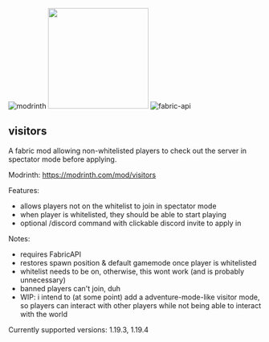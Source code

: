 ![modrinth](https://cdn.jsdelivr.net/npm/@intergrav/devins-badges@3/assets/cozy/available/modrinth_64h.png)
<img src="https://i.imgur.com/iaETp3c.png" alt="" width="200" >
![fabric-api](https://cdn.jsdelivr.net/npm/@intergrav/devins-badges@3/assets/cozy/requires/fabric-api_64h.png)

## visitors
A fabric mod allowing non-whitelisted players to check out the server in spectator mode before applying. 

Modrinth: https://modrinth.com/mod/visitors

Features:
- allows players not on the whitelist to join in spectator mode
- when player is whitelisted, they should be able to start playing
- optional /discord command with clickable discord invite to apply in

Notes:
- requires FabricAPI
- restores spawn position & default gamemode once player is whitelisted
- whitelist needs to be on, otherwise, this wont work (and is probably unnecessary)
- banned players can't join, duh
- WIP: i intend to (at some point) add a adventure-mode-like visitor mode, so players can interact with other players while not being able to interact with the world

Currently supported versions: 1.19.3, 1.19.4
